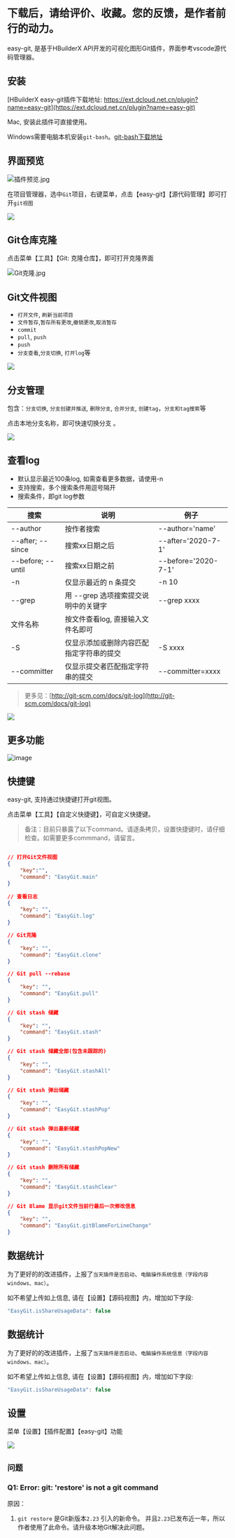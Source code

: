 # `下载后，请给评价、收藏。您的反馈，是作者前行的动力。`

easy-git, 是基于HBuilderX API开发的可视化图形Git插件，界面参考vscode源代码管理器。

## 安装

[HBuilderX easy-git插件下载地址: https://ext.dcloud.net.cn/plugin?name=easy-git](https://ext.dcloud.net.cn/plugin?name=easy-git)

Mac, 安装此插件可直接使用。

Windows需要电脑本机安装`git-bash`。[git-bash下载地址](https://git-scm.com/download/win)

## 界面预览

![插件预览.jpg](https://img-cdn-qiniu.dcloud.net.cn/uploads/questions/20200823/01e5e92f365f34d11460574ceaad7b91.jpg)

在项目管理器，选中`Git`项目，右键菜单，点击【easy-git】【源代码管理】即可打开`git视图`

![](https://img-cdn-qiniu.dcloud.net.cn/uploads/questions/20200808/f0ca4bd0510bfbddeb2ba7f85d8dc114.png)

## Git仓库克隆

点击菜单【工具】【Git: 克隆仓库】，即可打开克隆界面

![Git克隆.jpg](https://img-cdn-qiniu.dcloud.net.cn/uploads/questions/20200823/a275dd462d976ea98f4024e8589a1e1e.jpg)


## Git文件视图

- `打开文件`, `刷新当前项目`
- `文件暂存`,`暂存所有更改`,`撤销更改`,`取消暂存` 
- `commit` 
- `pull`, `push`
- `push`
- `分支查看`,`分支切换`, `打开log`等

![](https://img-cdn-qiniu.dcloud.net.cn/uploads/questions/20200808/d342084a4516c60bf0f2b2035954c769.jpg)


## 分支管理

包含：`分支切换`, `分支创建并推送`, `删除分支`, `合并分支`, `创建tag`，`分支和tag搜索`等 

点击本地分支名称，即可快速切换分支 。

![](https://img-cdn-qiniu.dcloud.net.cn/uploads/questions/20200808/10df7f3442c244b05bd8e3e2d5458726.jpg)

## 查看log

- 默认显示最近100条log, 如需查看更多数据，请使用-n 
- 支持搜索，多个搜索条件用逗号隔开
- 搜索条件，即git log参数

|搜索				|说明										|例子				|
|--					|--											|--					|
|--author			|按作者搜索									|--author='name'	|
|--after; --since	|搜索xx日期之后								|--after='2020-7-1'	|
|--before; --until	|搜索xx日期之前								|--before='2020-7-1'|
|-n					|仅显示最近的 n 条提交						| -n 10				|
|--grep				|用 --grep 选项搜索提交说明中的关键字		|--grep xxxx		|
| 文件名称			|按文件查看log, 直接输入文件名即可			|					|
| -S				|仅显示添加或删除内容匹配指定字符串的提交	| -S xxxx			|
|--committer		| 仅显示提交者匹配指定字符串的提交			|--committer=xxxx	|

> 更多见：[http://git-scm.com/docs/git-log](http://git-scm.com/docs/git-log)

![](https://img-cdn-qiniu.dcloud.net.cn/uploads/questions/20200808/e4213df52a4faf5e3d3f43a673e1c42c.jpg)

## 更多功能

![image](https://img-cdn-qiniu.dcloud.net.cn/uploads/questions/20200823/0761a4b004cccaf8b9daa9bbe7bbbeb9.png)

## 快捷键

easy-git, 支持通过快捷键打开git视图。

点击菜单【工具】【自定义快捷键】，可自定义快捷键。

> 备注：目前只暴露了以下command。请逐条拷贝，设置快捷键时，请仔细检查。如需要更多commmand，请留言。

```json

// 打开Git文件视图
{
    "key":"",
    "command": "EasyGit.main"
}
 
// 查看日志
{
    "key": "",
    "command": "EasyGit.log"
}

// Git克隆
{
    "key": "",
    "command": "EasyGit.clone"
}

// Git pull --rebase
{
    "key": "",
    "command": "EasyGit.pull"
}

// Git stash 储藏
{
    "key": "",
    "command": "EasyGit.stash"
}

// Git stash 储藏全部(包含未跟踪的)
{
    "key": "",
    "command": "EasyGit.stashAll"
}

// Git stash 弹出储藏
{
    "key": "",
    "command": "EasyGit.stashPop"
}

// Git stash 弹出最新储藏
{
    "key": "",
    "command": "EasyGit.stashPopNew"
}

// Git stash 删除所有储藏
{
    "key": "",
    "command": "EasyGit.stashClear"
}

// Git Blame 显示git文件当前行最后一次修改信息
{
    "key": "",
    "command": "EasyGit.gitBlameForLineChange"
}
```

## 数据统计

为了更好的的改进插件，上报了`当天插件是否启动`、`电脑操作系统信息（字段内容windows、mac）`。

如不希望上传如上信息, 请在【设置】【源码视图】内，增加如下字段:

```js
"EasyGit.isShareUsageData": false
```

## 数据统计

为了更好的的改进插件，上报了`当天插件是否启动`、`电脑操作系统信息（字段内容windows、mac）`。

如不希望上传如上信息, 请在【设置】【源码视图】内，增加如下字段:

```js
"EasyGit.isShareUsageData": false
```

## 设置

菜单【设置】【插件配置】【easy-git】功能

![](https://img-cdn-qiniu.dcloud.net.cn/uploads/questions/20200808/08fb87da3924ee29b723f0e5162d1377.jpg)

## `问题`

### Q1: Error: git: 'restore' is not a git command

原因：

1. `git restore` 是Git新版本`2.23` 引入的新命令。 并且`2.23`已发布近一年，所以作者使用了此命令。请升级本地Git解决此问题。